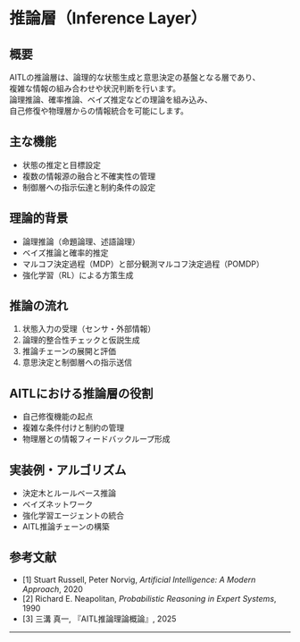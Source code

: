 # 推論層（Inference Layer）

## 概要

AITLの推論層は、論理的な状態生成と意思決定の基盤となる層であり、  
複雑な情報の組み合わせや状況判断を行います。  
論理推論、確率推論、ベイズ推定などの理論を組み込み、  
自己修復や物理層からの情報統合を可能にします。

## 主な機能

- 状態の推定と目標設定  
- 複数の情報源の融合と不確実性の管理  
- 制御層への指示伝達と制約条件の設定

## 理論的背景

- 論理推論（命題論理、述語論理）  
- ベイズ推論と確率的推定  
- マルコフ決定過程（MDP）と部分観測マルコフ決定過程（POMDP）  
- 強化学習（RL）による方策生成  

## 推論の流れ

1. 状態入力の受理（センサ・外部情報）  
2. 論理的整合性チェックと仮説生成  
3. 推論チェーンの展開と評価  
4. 意思決定と制御層への指示送信  

## AITLにおける推論層の役割

- 自己修復機能の起点  
- 複雑な条件付けと制約の管理  
- 物理層との情報フィードバックループ形成  

## 実装例・アルゴリズム

- 決定木とルールベース推論  
- ベイズネットワーク  
- 強化学習エージェントの統合  
- AITL推論チェーンの構築

## 参考文献

- [1] Stuart Russell, Peter Norvig, *Artificial Intelligence: A Modern Approach*, 2020  
- [2] Richard E. Neapolitan, *Probabilistic Reasoning in Expert Systems*, 1990  
- [3] 三溝 真一, 『AITL推論理論概論』, 2025

---
